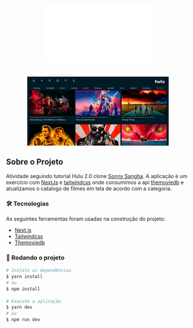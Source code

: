 
<div align="center">
  <img alt="hulu2" title="hulu" width="300px"  src="./public/hulu-white.png" style="margin: 0 auto"/>

</div>

<p align="center" style="margin-top: 35px">
  <img src="./public/home.png" width="77%"style="" alt="DashGO" >
</p>


## Sobre o Projeto
Atividade seguindo tutorial Hulu 2.0 clone [Sonny Sangha](https://www.youtube.com/watch?v=MqDlsjc8GLo). A aplicação é um exercício com [NextJs](https://nextjs.org/) e [tailwindcss](https://tailwindcss.com/) onde consumimos a api [themoviedb](https://www.themoviedb.org/) e atualizamos o catalogo de filmes em tela de acordo com a categoria.

### 🛠 Tecnologias
As seguintes ferramentas foram usadas na construção do projeto:

- <a href="https://nextjs.org" > Next.js </a>
- <a href="https://tailwindcss.com/"> Tailwindcss </a>
- <a href="https://www.themoviedb.org/"> Themoviedb </a>

### 🎲 Rodando o projeto

```bash
# Instale as dependências
$ yarn install
# ou
$ npm install

# Execute a aplicação
$ yarn dev
# ou
$ npm run dev
```
